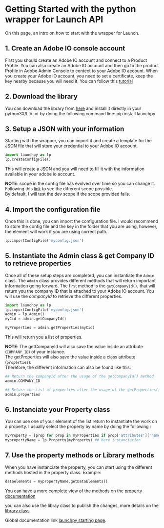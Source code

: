 # Getting Started with the python wrapper for Launch API

On this page, an intro on how to start with the wrapper for Launch.

## 1. Create an Adobe IO console account

First you should create an Adobe IO account and connect to a Product Profile.
You can also create an Adobe IO account and then go to the product Profile in Adobe Admin Console to contect to your Adobe IO account.
When you create your Adobe IO account, you need to set a certificate, keep the key nearby because you will need it.
You can follow this [tutorial](https://www.datanalyst.info/python/adobe-io-user-management/adobe-io-jwt-authentication-with-python/)

## 2. Download the library

You can download the library from [here](https://github.com/pitchmuc/launchpy.git) and install it directly in your python3X/Lib.
or by doing the following command line: pip install launchpy

## 3. Setup a JSON with your information

Starting with the wrapper, you can import it and create a template for the JSON file that will store your credential to your Adobe IO account.

```python
import launchpy as lp
lp.createConfigFile()
```

This will create a JSON and you will need to fill it with the information available in your adobe io account.

**NOTE**: scope in the config file has evolved over time so you can change it. Following this [link](https://www.adobe.io/authentication/auth-methods.html#!AdobeDocs/adobeio-auth/master/JWT/Scopes.md) to see the different scope possible.\
By default, I will test the dev scope if the scope provided fails.

## 4. Import the configuration file

Once this is done, you can import the configuration file.
I would recommend to store the config file and the key in the folder that you are using, however, the element will work if you are using correct path.

```python
lp.importConfigFile('myconfig.json')
```

## 5. Instantiate the Admin class & get Company ID to retrieve properties

Once all of these setup steps are completed, you can instantiate the `Admin` class.
The `Admin` class provides different methods that will return important information going forward.
The first method is the `getCompanyId()`, that will return you the company ID that is attached to your Adobe IO account.
You will use the *companyId* to retrieve the different properties.

```python
import launchpy as lp
lp.importConfigFile('myconfig.json')
admin = lp.Admin()
myCid = admin.getCompanyId()

myProperties = admin.getProperties(myCid)
```

This will return you a list of properties.

**NOTE**: The getCompanyId will also save the value inside an attribute (`COMPANY_ID`) of your instance.\
The getProperties will also save the value inside a class attribute (`properties`).\
Therefore, the different information can also be found like this:

```python
## Return the companyId after the usage of the getCompanyId() method
admin.COMPANY_ID

## Return the list of properties after the usage of the getProperties() method
admin.properties
```

## 6. Instanciate your Property class

You can use one of your element of the list return to instantiate the work on a property.
I usually select the property by name by doing the following :

```python
myProperty = [prop for prop in myProperties if prop['attributes']['name'] == "mypropertyName"][0]
mypropertyName = lp.Property(myProperty) ## here instanciation
```

## 7. Use the property methods or Library methods

When you have instanciate the property, you can start using the different methods hosted in the property class.
Example:

```python
dataelements = mypropertyName.getDataElements()
```

You can have a more complete view of the methods on the [property documentation](./property.md)

you can also use the libray class to publish the changes, more details on the [library class](./library.md)

Global documentation link [launchpy starting page](./main.md).
